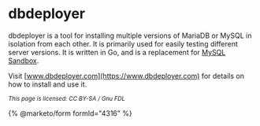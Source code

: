 # dbdeployer

dbdeployer is a tool for installing multiple versions of MariaDB or MySQL in isolation from each other. It is primarily used for easily testing different server versions. It is written in Go, and is a replacement for [MySQL Sandbox](../legacy-clients-and-utilities/mysql-sandbox.md).

Visit [www.dbdeployer.com](https://www.dbdeployer.com) for details on how to install and use it.

<sub>_This page is licensed: CC BY-SA / Gnu FDL_</sub>

{% @marketo/form formId="4316" %}
